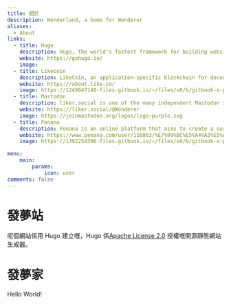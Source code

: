 ```yaml
---
title: 關於
description: Wonderland, a home for Wonderer
aliases:
  - About
links:
  - title: Hugo
    description: Hugo, the world's fastest framework for building websites.
    website: https://gohugo.io/
    image:
  - title: Likecoin
    description: LikeCoin, an application-specific blockchain for decentralized publishing built on Cosmos SDK.
    website: https://about.like.co/
    image: https://1249647148-files.gitbook.io/~/files/v0/b/gitbook-x-prod.appspot.com/o/spaces%2F-LL4mdaVjNgL6A1--PV0-1972196547%2Fuploads%2FxWHh2smDvgmTJRNMj2wp%2FLikeCoin_PressKit_Coin_Fullcolor.svg?alt=media&token=bacf8d89-b0b0-4de1-acbf-27918b62add3
  - title: Mastodon
    description: liker.social is one of the many independent Mastodon servers you can use to participate in the fediverse.
    website: https://liker.social/@Wonderer
    image: https://joinmastodon.org/logos/logo-purple.svg
  - title: Penana
    description: Penana is an online platform that aims to create a sustainable and creative community.
    website: https://www.penana.com/user/116863/%E7%99%BC%E5%A4%A2%E5%AE%B6
    image: https://1392254396-files.gitbook.io/~/files/v0/b/gitbook-x-prod.appspot.com/o/spaces%2FdCvq4A3Z8GBtJkq79Hxy%2Fuploads%2FEGCRo9jn4Gdd32mUrfvF%2Flogo_new.svg?alt=media&token=0ece9bc4-9cec-42c9-9317-a1dc23804262

menu:
    main:
        params:
            icon: user
comments: false
---
```


# 發夢站
呢個網站係用 Hugo 建立嘅，Hugo 係[Apache License 2.0](https://github.com/gohugoio/hugo/blob/master/LICENSE) 授權嘅開源靜態網站生成器。

# 發夢家
Hello World!